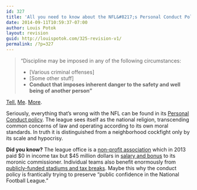 ```yaml
---
id: 327
title: 'All you need to know about the NFL&#8217;s Personal Conduct Policy'
date: 2014-09-11T10:59:37-07:00
author: Louis Potok
layout: revision
guid: http://louispotok.com/325-revision-v1/
permalink: /?p=327
---
```

> &#8220;Discipline may be imposed in any of the following circumstances:
> 
>   * [Various criminal offenses]
>   * [Some other stuff]
>   * **Conduct that imposes inherent danger to the safety and well being of another person&#8221;**

[Tell.](https://en.wikipedia.org/wiki/Concussions_in_American_football) [Me](http://topics.nytimes.com/top/reference/timestopics/subjects/f/football/head_injuries/index.html). [More](http://www.theatlantic.com/entertainment/archive/2013/01/the-nfls-response-to-brain-trauma-a-brief-history/272520/).

Seriously, everything that&#8217;s wrong with the NFL can be found in its [Personal Conduct policy](http://images.nflplayers.com/mediaResources/files/2012%20Personal%20Conduct%20Policy.pdf). The league sees itself as the national religion, transcending common concerns of law and operating according to its own moral standards. In truth it is distinguished from a neighborhood cockfight only by its scale and hypocrisy.

**Did you know?** The league office is a [non-profit association](https://en.wikipedia.org/wiki/National_Football_League#Corporate_structure) which in 2013 paid $0 in income tax but $45 million dollars in [salary and bonus](http://www.sportsbusinessdaily.com/Daily/Closing-Bell/2014/02/14/Goodell.aspx) to its moronic commissioner. Individual teams also benefit enormously from [publicly-funded stadiums and tax breaks](http://www.npr.org/2014/01/18/263767372/the-nfl-big-business-with-big-tax-breaks). Maybe this why the conduct policy is frantically trying to preserve &#8220;public confidence in the National Football League.&#8221;